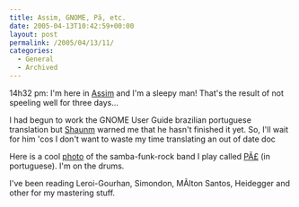 ```yaml
---
title: Assim, GNOME, Pã, etc.
date: 2005-04-13T10:42:59+00:00
layout: post
permalink: /2005/04/13/11/
categories:
  - General
  - Archived
---
```

14h32 pm: I'm here in [Assim](http://www.assimcomunicacao.com.br) and I'm a
sleepy man! That's the result of not speeling well for three days...

I had begun to work the GNOME User Guide brazilian portuguese translation but
[Shaunm](http://www.gnome.org/~shaunm/) warned me that he hasn't finished it
yet. So, I'll wait for him 'cos I don't want to waste my time translating an
out of date doc

Here is a cool
[photo](http://images9.fotki.com/v168/photos/3/307074/2071450/pa-vi.jpg?288384)
of the samba-funk-rock band I play called
[PÃ£](http://www.tramavirtual.com.br/gvirtual/artista/index_2.jsp?id=5162) (in
portuguese). I'm on the drums.

I've been reading Leroi-Gourhan, Simondon, MÃ­lton Santos, Heidegger and other
for my mastering stuff.
